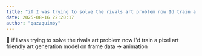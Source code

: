 ```yaml
---
title: "if I was trying to solve the rivals art problem now Id train a pixel"
date: 2025-08-16 22:20:17
author: "qazzquimby"
---
```


💭 if I was trying to solve the rivals art problem now I'd train a pixel art friendly art generation model on frame data -> animation